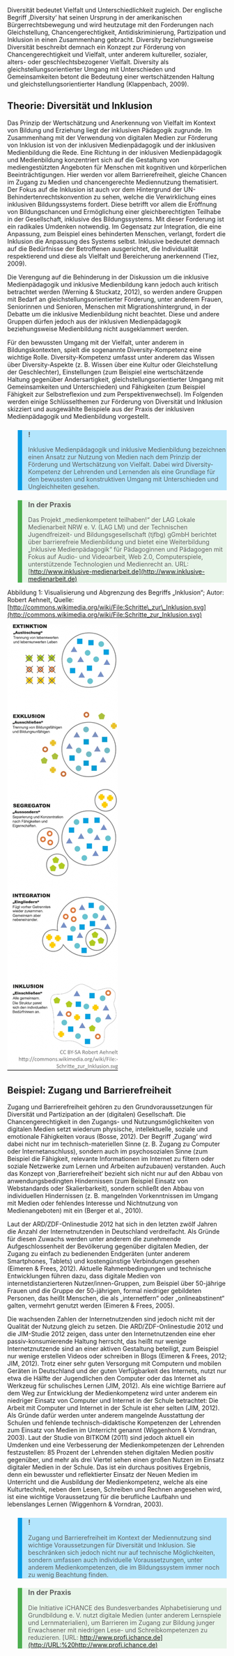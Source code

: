 
Diversität bedeutet Vielfalt und Unterschiedlichkeit zugleich. Der englische Begriff ‚Diversity‘ hat seinen Ursprung in der amerikanischen Bürgerrechtsbewegung und wird heutzutage mit den Forderungen nach Gleichstellung, Chancengerechtigkeit, Antidiskriminierung, Partizipation und Inklusion in einen Zusammenhang gebracht. Diversity beziehungsweise Diversität beschreibt demnach ein Konzept zur Förderung von Chancengerechtigkeit und Vielfalt, unter anderem kultureller, sozialer, alters- oder geschlechtsbezogener Vielfalt. Diversity als gleichstellungsorientierter Umgang mit Unterschieden und Gemeinsamkeiten betont die Bedeutung einer wertschätzenden Haltung und gleichstellungsorientierter Handlung (Klappenbach, 2009).

## Theorie: Diversität und Inklusion

Das Prinzip der Wertschätzung und Anerkennung von Vielfalt im Kontext von Bildung und Erziehung liegt der inklusiven Pädagogik zugrunde. Im Zusammenhang mit der Verwendung von digitalen Medien zur Förderung von Inklusion ist von der inklusiven Medienpädagogik und der inklusiven Medienbildung die Rede. Eine Richtung in der inklusiven Medienpädagogik und Medienbildung konzentriert sich auf die Gestaltung von mediengestützten Angeboten für Menschen mit kognitiven und körperlichen Beeinträchtigungen. Hier werden vor allem Barrierefreiheit, gleiche Chancen im Zugang zu Medien und chancengerechte Mediennutzung thematisiert. Der Fokus auf die Inklusion ist auch vor dem Hintergrund der UN-Behindertenrechtskonvention zu sehen, welche die Verwirklichung eines inklusiven Bildungssystems fordert. Diese betrifft vor allem die Eröffnung von Bildungschancen und Ermöglichung einer gleichberechtigten Teilhabe in der Gesellschaft, inklusive des Bildungssystems. Mit dieser Forderung ist ein radikales Umdenken notwendig. Im Gegensatz zur Integration, die eine Anpassung, zum Beispiel eines behinderten Menschen, verlangt, fordert die Inklusion die Anpassung des Systems selbst. Inklusive bedeutet demnach auf die Bedürfnisse der Betroffenen ausgerichtet, die Individualität respektierend und diese als Vielfalt und Bereicherung anerkennend (Tiez, 2009).

Die Verengung auf die Behinderung in der Diskussion um die inklusive Medienpädagogik und inklusive Medienbildung kann jedoch auch kritisch betrachtet werden (Werning &amp; Stuckatz, 2012), so werden andere Gruppen mit Bedarf an gleichstellungsorientierter Förderung, unter anderem Frauen, Seniorinnen und Senioren, Menschen mit Migrationshintergrund, in der Debatte um die inklusive Medienbildung nicht beachtet. Diese und andere Gruppen dürfen jedoch aus der inklusiven Medienpädagogik beziehungsweise Medienbildung nicht ausgeklammert werden.

Für den bewussten Umgang mit der Vielfalt, unter anderem in Bildungskontexten, spielt die sogenannte Diversity-Kompetenz eine wichtige Rolle. Diversity-Kompetenz umfasst unter anderem das Wissen über Diversity-Aspekte (z. B. Wissen über eine Kultur oder Gleichstellung der Geschlechter), Einstellungen (zum Beispiel eine wertschätzende Haltung gegenüber Andersartigkeit, gleichstellungsorientierter Umgang mit Gemeinsamkeiten und Unterschieden) und Fähigkeiten (zum Beispiel Fähigkeit zur Selbstreflexion und zum Perspektivenwechsel). Im Folgenden werden einige Schlüsselthemen zur Förderung von Diversität und Inklusion skizziert und ausgewählte Beispiele aus der Praxis der inklusiven Medienpädagogik und Medienbildung vorgestellt.

<blockquote style="background: #B3E5FC; border-left: 10px solid #039BE5">

### !

Inklusive Medienpädagogik und inklusive Medienbildung bezeichnen einen Ansatz zur Nutzung von Medien nach dem Prinzip der Förderung und Wertschätzung von Vielfalt. Dabei wird Diversity-Kompetenz der Lehrenden und Lernenden als eine Grundlage für den bewussten und konstruktiven Umgang mit Unterschieden und Ungleichheiten gesehen.

</blockquote>

<blockquote style="background: #E8F5E9; border-left: 10px solid #4CAF50">

### In der Praxis

Das Projekt „medienkompetent teilhaben!“ der LAG Lokale Medienarbeit NRW e. V. (LAG LM) und der Technischen Jugendfreizeit- und Bildungsgesellschaft (tjfbg) gGmbH berichtet über barrierefreie Medienbildung und bietet eine Weiterbildung „Inklusive Medienpädagogik“ für Pädagoginnen und Pädagogen mit Fokus auf Audio- und Videoarbeit, Web 2.0, Computerspiele, unterstützende Technologien und Medienrecht an. URL: [http://www.inklusive-medienarbeit.de](http://www.inklusive-medienarbeit.de)

</blockquote>

Abbildung 1: Visualisierung und Abgrenzung des Begriffs „Inklusion“; Autor: Robert Aehnelt, Quelle: [http://commons.wikimedia.org/wiki/File:Schritte\_zur\_Inklusion.svg](http://commons.wikimedia.org/wiki/File:Schritte_zur_Inklusion.svg)

![](img/abb1.jpg)

## Beispiel: Zugang und Barrierefreiheit

Zugang und Barrierefreiheit gehören zu den Grundvoraussetzungen für Diversität und Partizipation an der (digitalen) Gesellschaft. Die Chancengerechtigkeit in den Zugangs- und Nutzungsmöglichkeiten von digitalen Medien setzt wiederum physische, intellektuelle, soziale und emotionale Fähigkeiten voraus (Bosse, 2012). Der Begriff ¸Zugang’ wird dabei nicht nur im technisch-materiellen Sinne (z. B. Zugang zu Computer oder Internetanschluss), sondern auch im psychosozialen Sinne (zum Beispiel die Fähigkeit, relevante Informationen im Internet zu filtern oder soziale Netzwerke zum Lernen und Arbeiten aufzubauen) verstanden. Auch das Konzept von ‚Barrierefreiheit‘ bezieht sich nicht nur auf den Abbau von anwendungsbedingten Hindernissen (zum Beispiel Einsatz von Webstandards oder Skalierbarkeit), sondern schließt den Abbau von individuellen Hindernissen (z. B. mangelnden Vorkenntnissen im Umgang mit Medien oder fehlendes Interesse und Nichtnutzung von Medienangeboten) mit ein (Berger et al., 2010).

Laut der ARD/ZDF-Onlinestudie 2012 hat sich in den letzten zwölf Jahren die Anzahl der Internetnutzenden in Deutschland verdreifacht. Als Gründe für diesen Zuwachs werden unter anderem die zunehmende Aufgeschlossenheit der Bevölkerung gegenüber digitalen Medien, der Zugang zu einfach zu bedienenden Endgeräten (unter anderem Smartphones, Tablets) und kostengünstige Verbindungen gesehen (Eimeren &amp; Frees, 2012). Aktuelle Rahmenbedingungen und technische Entwicklungen führen dazu, dass digitale Medien von internetdistanzierteren Nutzer/innen-Gruppen, zum Beispiel über 50-jährige Frauen und die Gruppe der 50-jährigen, formal niedriger gebildeten Personen, das heißt Menschen, die als „internetfern“ oder „onlineabstinent“ galten, vermehrt genutzt werden (Eimeren &amp; Frees, 2005).

Die wachsenden Zahlen der Internetnutzenden sind jedoch nicht mit der Qualität der Nutzung gleich zu setzen. Die ARD/ZDF-Onlinestudie 2012 und die JIM-Studie 2012 zeigen, dass unter den Internetnutzenden eine eher passiv-konsumierende Haltung herrscht, das heißt nur wenige Internetznutzende sind an einer aktiven Gestaltung beteiligt, zum Beispiel nur wenige erstellen Videos oder schreiben in Blogs (Eimeren &amp; Frees, 2012; JIM, 2012). Trotz einer sehr guten Versorgung mit Computern und mobilen Geräten in Deutschland und der guten Verfügbarkeit des Internets, nutzt nur etwa die Hälfte der Jugendlichen den Computer oder das Internet als Werkzeug für schulisches Lernen (JIM, 2012). Als eine wichtige Barriere auf dem Weg zur Entwicklung der Medienkompetenz wird unter anderem ein niedriger Einsatz von Computer und Internet in der Schule betrachtet: Die Arbeit mit Computer und Internet in der Schule ist eher selten (JIM, 2012). Als Gründe dafür werden unter anderem mangelnde Ausstattung der Schulen und fehlende technisch-didaktische Kompetenzen der Lehrenden zum Einsatz von Medien im Unterricht genannt (Wiggenhorn &amp; Vorndran, 2003). Laut der Studie von BITKOM (2011) sind jedoch aktuell ein Umdenken und eine Verbesserung der Medienkompetenzen der Lehrenden festzustellen: 85 Prozent der Lehrenden stehen digitalen Medien positiv gegenüber, und mehr als drei Viertel sehen einen großen Nutzen im Einsatz digitaler Medien in der Schule. Das ist ein durchaus positives Ergebnis, denn ein bewusster und reflektierter Einsatz der Neuen Medien im Unterricht und die Ausbildung der Medienkompetenz, welche als eine Kulturtechnik, neben dem Lesen, Schreiben und Rechnen angesehen wird, ist eine wichtige Voraussetzung für die berufliche Laufbahn und lebenslanges Lernen (Wiggenhorn &amp; Vorndran, 2003).

<blockquote style="background: #B3E5FC; border-left: 10px solid #039BE5">

### !

Zugang und Barrierefreiheit im Kontext der Mediennutzung sind wichtige Voraussetzungen für Diversität und Inklusion. Sie beschränken sich jedoch nicht nur auf technische Möglichkeiten, sondern umfassen auch individuelle Voraussetzungen, unter anderem Medienkompetenzen, die im Bildungssystem immer noch zu wenig Beachtung finden.

</blockquote>

<blockquote style="background: #E8F5E9; border-left: 10px solid #4CAF50">

### In der Praxis

Die Initiative iCHANCE des Bundesverbandes Alphabetisierung und Grundbildung e. V. nutzt digitale Medien (unter anderem Lernspiele und Lernmaterialien), um Barrieren im Zugang zur Bildung junger Erwachsener mit niedrigen Lese- und Schreibkompetenzen zu reduzieren. [URL: http://www.profi.ichance.de](http://URL:%20http://www.profi.ichance.de)

</blockquote>
